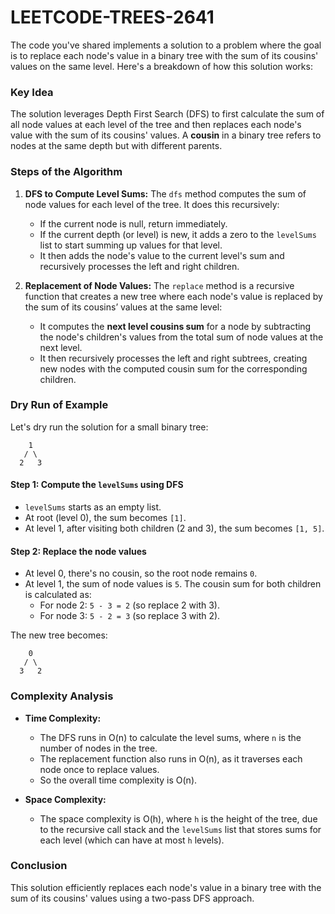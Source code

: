 # LEETCODE-TREES-2641
The code you've shared implements a solution to a problem where the goal is to replace each node's value in a binary tree with the sum of its cousins' values on the same level. Here's a breakdown of how this solution works:

### Key Idea
The solution leverages Depth First Search (DFS) to first calculate the sum of all node values at each level of the tree and then replaces each node's value with the sum of its cousins' values. A **cousin** in a binary tree refers to nodes at the same depth but with different parents.

### Steps of the Algorithm

1. **DFS to Compute Level Sums:**
   The `dfs` method computes the sum of node values for each level of the tree. It does this recursively:
   - If the current node is null, return immediately.
   - If the current depth (or level) is new, it adds a zero to the `levelSums` list to start summing up values for that level.
   - It then adds the node's value to the current level's sum and recursively processes the left and right children.

2. **Replacement of Node Values:**
   The `replace` method is a recursive function that creates a new tree where each node's value is replaced by the sum of its cousins’ values at the same level:
   - It computes the **next level cousins sum** for a node by subtracting the node's children's values from the total sum of node values at the next level.
   - It then recursively processes the left and right subtrees, creating new nodes with the computed cousin sum for the corresponding children.

### Dry Run of Example

Let's dry run the solution for a small binary tree:
```
    1
   / \
  2   3
```

#### Step 1: Compute the `levelSums` using DFS
- `levelSums` starts as an empty list.
- At root (level 0), the sum becomes `[1]`.
- At level 1, after visiting both children (2 and 3), the sum becomes `[1, 5]`.

#### Step 2: Replace the node values
- At level 0, there's no cousin, so the root node remains `0`.
- At level 1, the sum of node values is `5`. The cousin sum for both children is calculated as:
  - For node 2: `5 - 3 = 2` (so replace 2 with 3).
  - For node 3: `5 - 2 = 3` (so replace 3 with 2).

The new tree becomes:
```
    0
   / \
  3   2
```

### Complexity Analysis

- **Time Complexity:**
  - The DFS runs in O(n) to calculate the level sums, where `n` is the number of nodes in the tree.
  - The replacement function also runs in O(n), as it traverses each node once to replace values.
  - So the overall time complexity is O(n).

- **Space Complexity:**
  - The space complexity is O(h), where `h` is the height of the tree, due to the recursive call stack and the `levelSums` list that stores sums for each level (which can have at most `h` levels).

### Conclusion
This solution efficiently replaces each node's value in a binary tree with the sum of its cousins' values using a two-pass DFS approach.
